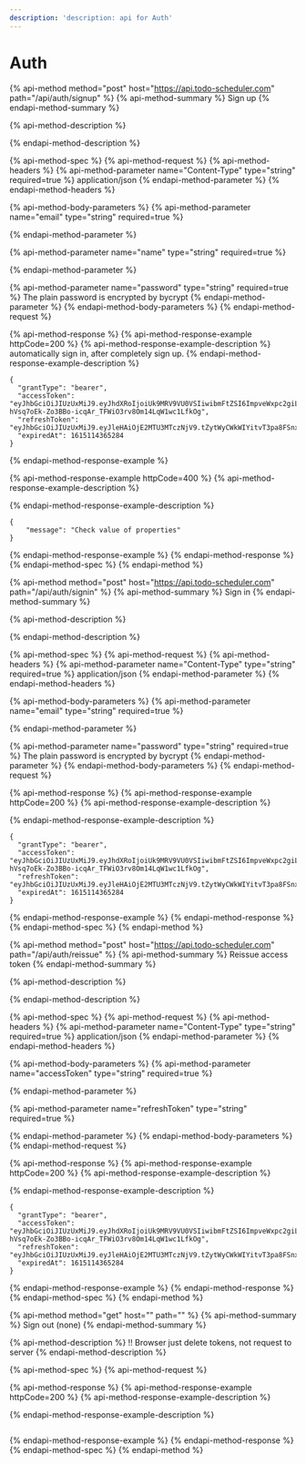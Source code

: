 ```yaml
---
description: 'description: api for Auth'
---
```


# Auth

{% api-method method="post" host="https://api.todo-scheduler.com" path="/api/auth/signup" %}
{% api-method-summary %}
Sign up
{% endapi-method-summary %}

{% api-method-description %}

{% endapi-method-description %}

{% api-method-spec %}
{% api-method-request %}
{% api-method-headers %}
{% api-method-parameter name="Content-Type" type="string" required=true %}
application/json
{% endapi-method-parameter %}
{% endapi-method-headers %}

{% api-method-body-parameters %}
{% api-method-parameter name="email" type="string" required=true %}

{% endapi-method-parameter %}

{% api-method-parameter name="name" type="string" required=true %}

{% endapi-method-parameter %}

{% api-method-parameter name="password" type="string" required=true %}
The plain password is encrypted by bycrypt
{% endapi-method-parameter %}
{% endapi-method-body-parameters %}
{% endapi-method-request %}

{% api-method-response %}
{% api-method-response-example httpCode=200 %}
{% api-method-response-example-description %}
automatically sign in, after completely sign up.
{% endapi-method-response-example-description %}

```text
{
  "grantType": "bearer",
  "accessToken": "eyJhbGciOiJIUzUxMiJ9.eyJhdXRoIjoiUk9MRV9VU0VSIiwibmFtZSI6ImpveWxpc2giLCJleHAiOjE2MjYwNDM2ODU1MDZ9.PRMXi5ICATcvOA0oqzVVAG9AjVJh1JJprTHlx8-hVsq7oEk-Zo3BBo-icqAr_TFWiO3rv8Om14LqW1wc1LfkOg",
  "refreshToken": "eyJhbGciOiJIUzUxMiJ9.eyJleHAiOjE2MTU3MTczNjV9.tZytWyCWkWIYitvT3pa8FSnxilBDMtSevUzKRFK21TGLITf2eLXEwNNS_Q7rylD9uUe3Rx9ZR2NVqE_ZNWxTqg",
  "expiredAt": 1615114365284
}
```
{% endapi-method-response-example %}

{% api-method-response-example httpCode=400 %}
{% api-method-response-example-description %}

{% endapi-method-response-example-description %}

```text
{    
    "message": "Check value of properties"
}
```
{% endapi-method-response-example %}
{% endapi-method-response %}
{% endapi-method-spec %}
{% endapi-method %}

{% api-method method="post" host="https://api.todo-scheduler.com" path="/api/auth/signin" %}
{% api-method-summary %}
Sign in
{% endapi-method-summary %}

{% api-method-description %}

{% endapi-method-description %}

{% api-method-spec %}
{% api-method-request %}
{% api-method-headers %}
{% api-method-parameter name="Content-Type" type="string" required=true %}
application/json
{% endapi-method-parameter %}
{% endapi-method-headers %}

{% api-method-body-parameters %}
{% api-method-parameter name="email" type="string" required=true %}

{% endapi-method-parameter %}

{% api-method-parameter name="password" type="string" required=true %}
The plain password is encrypted by bycrypt
{% endapi-method-parameter %}
{% endapi-method-body-parameters %}
{% endapi-method-request %}

{% api-method-response %}
{% api-method-response-example httpCode=200 %}
{% api-method-response-example-description %}

{% endapi-method-response-example-description %}

```text
{
  "grantType": "bearer",
  "accessToken": "eyJhbGciOiJIUzUxMiJ9.eyJhdXRoIjoiUk9MRV9VU0VSIiwibmFtZSI6ImpveWxpc2giLCJleHAiOjE2MjYwNDM2ODU1MDZ9.PRMXi5ICATcvOA0oqzVVAG9AjVJh1JJprTHlx8-hVsq7oEk-Zo3BBo-icqAr_TFWiO3rv8Om14LqW1wc1LfkOg",
  "refreshToken": "eyJhbGciOiJIUzUxMiJ9.eyJleHAiOjE2MTU3MTczNjV9.tZytWyCWkWIYitvT3pa8FSnxilBDMtSevUzKRFK21TGLITf2eLXEwNNS_Q7rylD9uUe3Rx9ZR2NVqE_ZNWxTqg",
  "expiredAt": 1615114365284
}
```
{% endapi-method-response-example %}
{% endapi-method-response %}
{% endapi-method-spec %}
{% endapi-method %}

{% api-method method="post" host="https://api.todo-scheduler.com" path="/api/auth/reissue" %}
{% api-method-summary %}
Reissue access token
{% endapi-method-summary %}

{% api-method-description %}

{% endapi-method-description %}

{% api-method-spec %}
{% api-method-request %}
{% api-method-headers %}
{% api-method-parameter name="Content-Type" type="string" required=true %}
application/json
{% endapi-method-parameter %}
{% endapi-method-headers %}

{% api-method-body-parameters %}
{% api-method-parameter name="accessToken" type="string" required=true %}

{% endapi-method-parameter %}

{% api-method-parameter name="refreshToken" type="string" required=true %}

{% endapi-method-parameter %}
{% endapi-method-body-parameters %}
{% endapi-method-request %}

{% api-method-response %}
{% api-method-response-example httpCode=200 %}
{% api-method-response-example-description %}

{% endapi-method-response-example-description %}

```text
{
  "grantType": "bearer",
  "accessToken": "eyJhbGciOiJIUzUxMiJ9.eyJhdXRoIjoiUk9MRV9VU0VSIiwibmFtZSI6ImpveWxpc2giLCJleHAiOjE2MjYwNDM2ODU1MDZ9.PRMXi5ICATcvOA0oqzVVAG9AjVJh1JJprTHlx8-hVsq7oEk-Zo3BBo-icqAr_TFWiO3rv8Om14LqW1wc1LfkOg",
  "refreshToken": "eyJhbGciOiJIUzUxMiJ9.eyJleHAiOjE2MTU3MTczNjV9.tZytWyCWkWIYitvT3pa8FSnxilBDMtSevUzKRFK21TGLITf2eLXEwNNS_Q7rylD9uUe3Rx9ZR2NVqE_ZNWxTqg",
  "expiredAt": 1615114365284
}
```
{% endapi-method-response-example %}
{% endapi-method-response %}
{% endapi-method-spec %}
{% endapi-method %}

{% api-method method="get" host="" path="" %}
{% api-method-summary %}
Sign out \(none\)
{% endapi-method-summary %}

{% api-method-description %}
!! Browser just delete tokens, not request to server
{% endapi-method-description %}

{% api-method-spec %}
{% api-method-request %}

{% api-method-response %}
{% api-method-response-example httpCode=200 %}
{% api-method-response-example-description %}

{% endapi-method-response-example-description %}

```

```
{% endapi-method-response-example %}
{% endapi-method-response %}
{% endapi-method-spec %}
{% endapi-method %}

